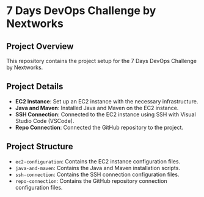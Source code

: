 # 7 Days DevOps Challenge by Nextworks

## Project Overview

This repository contains the project setup for the 7 Days DevOps Challenge by Nextworks.

## Project Details

* **EC2 Instance**: Set up an EC2 instance with the necessary infrastructure.
* **Java and Maven**: Installed Java and Maven on the EC2 instance.
* **SSH Connection**: Connected to the EC2 instance using SSH with Visual Studio Code (VSCode).
* **Repo Connection**: Connected the GitHub repository to the project.

## Project Structure

* `ec2-configuration`: Contains the EC2 instance configuration files.
* `java-and-maven`: Contains the Java and Maven installation scripts.
* `ssh-connection`: Contains the SSH connection configuration files.
* `repo-connection`: Contains the GitHub repository connection configuration files.
